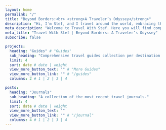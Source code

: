 ```yaml
---
layout: home
permalink: "/"
title: "Beyond Borders:<br> <strong>A Traveler’s Odyssey</strong>"
description: "Hi, I'm Stef, and I travel around the world, embracing the thrill of discovering new places and cultures. Welcome to my travel blog, where I share my adventures and insights to help you plan your own unforgettable journeys."
meta_description: "Welcome to Travel With Stef. Here you will find comprehensive guides to traveling in various countries, tips for experiencing unique activities, and stories that capture the essence of each destination. Whether you're seeking hidden gems or popular attractions, join me as we explore the beauty and diversity our world has to offer."
meta_title: "Travel With Stef | Beyond Borders: A Traveler’s Odyssey"
subscribe: false

projects:
  heading: "Guides" # "Guides"
  sub_heading: "Comprehensive travel guides collection per destination." # "A collection of comprehensive travel guides | A collection of comprehensive travel guides"
  limit: 4
  sort: date # date | weight
  view_more_button_text: "" # "More Guides"
  view_more_button_link: "" # "/guides"
  columns: 2 # 1 | 2 | 3 | 4

posts:
  heading: "Journals"
  sub_heading: "A collection of the most recent travel journals."
  limit: 4
  sort: date # date | weight
  view_more_button_text: ""
  view_more_button_link: "" # "/journal"
  columns: 4 # 1 | 2 | 3 | 4
---
```

